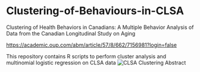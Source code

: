 # Clustering-of-Behaviours-in-CLSA
Clustering of Health Behaviors in Canadians: A Multiple Behavior Analysis of Data from the Canadian Longitudinal Study on Aging 

https://academic.oup.com/abm/article/57/8/662/7156981?login=false

This repository contains R scripts to perform cluster analysis and multinomial logistic regression on CLSA data
![CLSA Clustering Abstract](https://github.com/user-attachments/assets/a275b91e-d397-496e-9d36-abf3000d6050)

